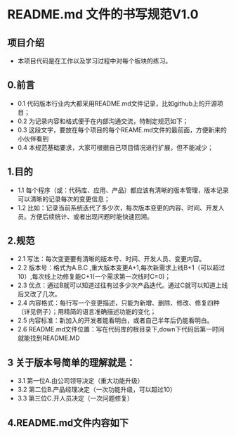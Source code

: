 # README.md 文件的书写规范V1.0

## 项目介绍
* 本项目代码是在工作以及学习过程中对每个板块的练习。


## 0.前言
* 0.1 代码版本行业内大都采用README.md文件记录，比如github上的开源项目；
* 0.2 为记录内容和格式便于在内部沟通交流，特制定规范如下；
* 0.3 这段文字，要放在每个项目的每个REAME.md文件的最前面，方便新来的小伙伴看到
* 0.4 本规范基础要求，大家可根据自己项目情况进行扩展，但不能减少；

## 1.目的
* 1.1 每个程序（或：代码库、应用、产品）都应该有清晰的版本管理，版本记录可以清晰的记录每次的变更信息；
* 1.2 比如：记录当前系统迭代了多少次，每次版本变更的内容、时间、开发人员。方便后续统计、或者出现问题时能快速回溯。

## 2.规范
* 2.1 写法：每次变更要有清晰的版本号、时间、开发人员、变更内容。
* 2.2 版本号：格式为A.B.C ,重大版本变更A+1,每次新需求上线B+1（可以超过10）,每次线上功修复能C+1(一个需求第一次线时C=0)；
* 2.3 优点：通过B就可以知道过往有过多少次产品迭代。通过C就可以知道上线后又改了几次。
* 2.4 内容格式：每行写一个变更描述，只能为新增、删除、修改、修复四种（详见例子）；用精简的语言准确描述功能的变化；
* 2.5 内容标准：新加入的开发者能看明白，或者自己半年后仍能看明白。
* 2.6 README.md文件位置：写在代码库的根目录下,down下代码后第一时间就能找到README.MD

## 3 关于版本号简单的理解就是：
* 3.1 第一位A.由公司领导决定（重大功能升级）
* 3.2 第二位B.产品经理决定（一次功能升级，可以超过10）
* 3.3 第三位C.开人员决定（一次问题修复）

## 4.README.md文件内容如下